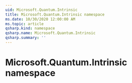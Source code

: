 ```yaml
---
uid: Microsoft.Quantum.Intrinsic
title: Microsoft.Quantum.Intrinsic namespace
ms.date: 10/30/2020 12:00:00 AM
ms.topic: article
qsharp.kind: namespace
qsharp.name: Microsoft.Quantum.Intrinsic
qsharp.summary: ''
---
```


# Microsoft.Quantum.Intrinsic namespace




